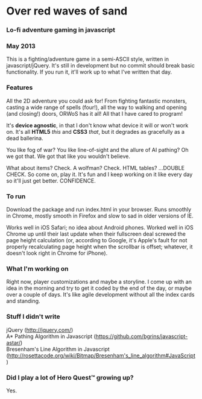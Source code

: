 <h1>Over red waves of sand</h1>

<h3>Lo-fi adventure gaming in javascript</h3>

<h3>May 2013</h3>
<p>This is a fighting/adventure game in a semi-ASCII style, written in javascript/jQuery. It's
still in development but no commit should break basic functionality. If you run it, it'll work
up to what I've written that day.</p>

<h3>Features</h3>
<p>All the 2D adventure you could ask for! From fighting fantastic monsters, casting a wide range
of spells (four!), all the way to walking and opening (and closing!) doors, ORWoS has it all! All
that I have cared to program!</p>

<p>It's <b>device agnostic</b>, in that I don't know what device it will or won't work on. It's all
<b>HTML5</b> <i>this</i> and <b>CSS3</b> <i>that</i>, but it degrades as gracefully as a dead ballerina.</p>

<p>You like fog of war? You like line-of-sight and the allure of AI pathing? Oh we got that. We
got that like you wouldn't believe.</p>

<p>What about items? Check. A wolfman? Check. HTML tables? ...DOUBLE CHECK. So come on, play it. It's
fun and I keep working on it like every day so it'll just get better. CONFIDENCE.</p>

<h3>To run</h3>
<p>Download the package and run index.html in your browser. Runs smoothly in Chrome, mostly smooth
in Firefox and slow to sad in older versions of IE.</p>

<p>Works well in iOS Safari; no idea about Android phones. Worked well in iOS Chrome up until their
last update when their fullscreen deal screwed the page height calculation (or, according to Google,
it's Apple's fault for not properly recalculating page height when the scrollbar is offset; whatever,
it doesn't look right in Chrome for iPhone).

<h3>What I'm working on</h3>

<p>Right now, player customizations and maybe a storyline. I come up with an idea in the morning and
try to get it coded by the end of the day, or maybe over a couple of days. It's like agile development
without all the index cards and standing.</p>

<h3>Stuff I didn't write</h3>

<p>jQuery (<a href="http://jquery.com/">http://jquery.com/</a>)<br>
A* Pathing Algorithm in Javascript (<a href="https://github.com/bgrins/javascript-astar/">https://github.com/bgrins/javascript-astar/</a>)<br>
Bresenham's Line Algorithm in Javascript (<a href="http://rosettacode.org/wiki/Bitmap/Bresenham's_line_algorithm#JavaScript">http://rosettacode.org/wiki/Bitmap/Bresenham's_line_algorithm#JavaScript</a>)</p>

<h3>Did I play a lot of Hero Quest™ growing up?</h3>

<p>Yes.</p>
